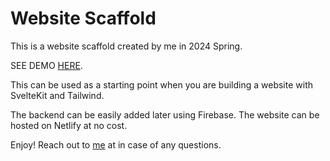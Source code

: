 # Website Scaffold

This is a website scaffold created by me in 2024 Spring.

SEE DEMO [HERE](https://adam-smith-template.netlify.app/).

This can be used as a starting point when you are building a website with SvelteKit and Tailwind.

The backend can be easily added later using Firebase.
The website can be hosted on Netlify at no cost.

Enjoy! Reach out to [me](https://danyelkoca.com) at in case of any questions.
